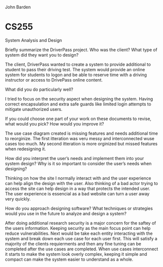 John Barden
# CS255
System Analysis and Design

Briefly summarize the DriverPass project. Who was the client? What type of system did they want you to design?

The client, DriverPass wanted to create a system to provide additional to student to pass their driving test. The system would provide an online system for students to logon and be able to reserve time with a driving instructor or access to DrivePass online content. 

What did you do particularly well?

I tried to focus on the security aspect when designing the system. Having correct encapsulation and extra safe guards like limited login attempts to mitigate unauthorized users. 

If you could choose one part of your work on these documents to revise, what would you pick? How would you improve it?

The use case diagram created is missing features and needs additional time to reorginize. The first itteration was veru messy and interconnected wuse cases too much. My second itteration is more orginized but missed features when redesigning it. 

How did you interpret the user’s needs and implement them into your system design? Why is it so important to consider the user’s needs when designing?

Thinking on how the site I normally interact with and the user experience can help align the design with the user. Also thinking of a bad actor trying to access the site can help design in a way that protects the intended user. The user experience is essencial as a bad website can turn a user away very quickly. 


How do you approach designing software? What techniques or strategies would you use in the future to analyze and design a system?

After doing additional research security is a major concern for the saftey of the users information. Keeping security as the main focus point can help reduce vulnerabilities. Next would be take each entity interacting with the system and break down each use case for each user first. This will satisfy a majority of the clients requierments and then any fine tuning can be completed after the use cases are completed. When use cases interconnect it starts to make the system look overly complex, keeping it simple and compact can make the system easier to understand as a whole. 
